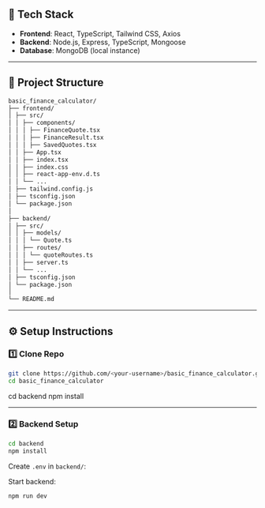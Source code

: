 ## 🚀 Tech Stack

- **Frontend**: React, TypeScript, Tailwind CSS, Axios
- **Backend**: Node.js, Express, TypeScript, Mongoose
- **Database**: MongoDB (local instance)

---

## 📂 Project Structure

```bash
basic_finance_calculator/
├── frontend/
│ ├── src/
│ │ ├── components/
│ │ │ ├── FinanceQuote.tsx
│ │ │ ├── FinanceResult.tsx
│ │ │ ├── SavedQuotes.tsx
│ │ ├── App.tsx
│ │ ├── index.tsx
│ │ ├── index.css
│ │ ├── react-app-env.d.ts
│ │ └── ...
│ ├── tailwind.config.js
│ ├── tsconfig.json
│ └── package.json
│
├── backend/
│ ├── src/
│ │ ├── models/
│ │ │ └── Quote.ts
│ │ ├── routes/
│ │ │ └── quoteRoutes.ts
│ │ ├── server.ts
│ │ └── ...
│ ├── tsconfig.json
│ └── package.json
│
└── README.md
```

---

## ⚙️ Setup Instructions

### 1️⃣ Clone Repo

```bash
git clone https://github.com/<your-username>/basic_finance_calculator.git
cd basic_finance_calculator
```

cd backend
npm install

---

### 2️⃣ Backend Setup

```bash
cd backend
npm install
```

Create `.env` in `backend/`:

Start backend:

```bash
npm run dev

```
